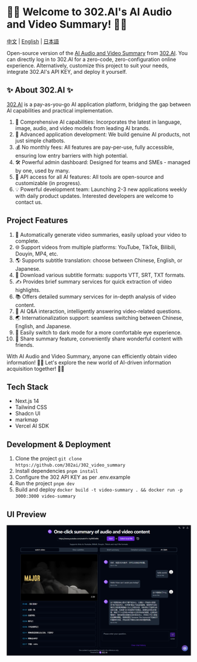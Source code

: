# 🎥🤖 Welcome to 302.AI's AI Audio and Video Summary! 🚀✨

[中文](README_zh.md) | [English](README.md) | [日本語](README_ja.md)

Open-source version of the [AI Audio and Video Summary](https://302.ai/tools/videosum/) from [302.AI](https://302.ai).
You can directly log in to 302.AI for a zero-code, zero-configuration online experience.
Alternatively, customize this project to suit your needs, integrate 302.AI's API KEY, and deploy it yourself.

## ✨ About 302.AI ✨
[302.AI](https://302.ai) is a pay-as-you-go AI application platform, bridging the gap between AI capabilities and practical implementation.
1. 🧠 Comprehensive AI capabilities: Incorporates the latest in language, image, audio, and video models from leading AI brands.
2. 🚀 Advanced application development: We build genuine AI products, not just simple chatbots.
3. 💰 No monthly fees: All features are pay-per-use, fully accessible, ensuring low entry barriers with high potential.
4. 🛠 Powerful admin dashboard: Designed for teams and SMEs - managed by one, used by many.
5. 🔗 API access for all AI features: All tools are open-source and customizable (in progress).
6. 💡 Powerful development team: Launching 2-3 new applications weekly with daily product updates. Interested developers are welcome to contact us.

## Project Features
1. 🎥 Automatically generate video summaries, easily upload your video to complete.
2. 🌐 Support videos from multiple platforms: YouTube, TikTok, Bilibili, Douyin, MP4, etc.
3. 🌎 Supports subtitle translation: choose between Chinese, English, or Japanese.
4. 📄 Download various subtitle formats: supports VTT, SRT, TXT formats.
5. ✍️ Provides brief summary services for quick extraction of video highlights.
6. 📚 Offers detailed summary services for in-depth analysis of video content.
7. 🤖 AI Q&A interaction, intelligently answering video-related questions.
8. 🌏 Internationalization support: seamless switching between Chinese, English, and Japanese.
9. 🌙 Easily switch to dark mode for a more comfortable eye experience.
10. 🔗 Share summary feature, conveniently share wonderful content with friends.

With AI Audio and Video Summary, anyone can efficiently obtain video information! 🎉🎥 Let's explore the new world of AI-driven information acquisition together! 🌟🚀

## Tech Stack
- Next.js 14
- Tailwind CSS
- Shadcn UI
- markmap
- Vercel AI SDK

## Development & Deployment
1. Clone the project `git clone https://github.com/302ai/302_video_summary`
2. Install dependencies `pnpm install`
3. Configure the 302 API KEY as per .env.example
4. Run the project `pnpm dev`
5. Build and deploy `docker build -t video-summary . && docker run -p 3000:3000 video-summary`

## UI Preview
![Interface Preview](docs/preview.png)
